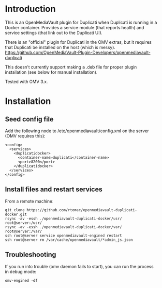 Introduction
============

This is an OpenMediaVault plugin for Duplicati when Duplicati is running in a Docker container. Provides a service module (that reports health) and service settings (that link out to the Duplicati UI).

There is an "official" plugin for Duplicati in the OMV extras, but it requires that Duplicati be installed on the host (which is messy).
https://github.com/OpenMediaVault-Plugin-Developers/openmediavault-duplicati

This doesn't currently support making a .deb file for proper plugin installation (see below for manual installation).

Tested with OMV 3.x.

Installation
============

Seed config file
----------------

Add the following node to /etc/openmediavault/config.xml on the server (OMV requires this):
```
<config>
  <services>
    <duplicatidocker>
      <container-name>duplicati</container-name>
      <port>8200</port>
    </duplicatidocker>
  </services>
</config>
```

Install files and restart services
----------------------------------

From a remote machine:
```
git clone https://github.com/rtomac/openmediavault-duplicati-docker.git
rsync -av -essh ./openmediavault-duplicati-docker/usr/ root@server:/usr/
rsync -av -essh ./openmediavault-duplicati-docker/var/ root@server:/var/
ssh root@server service openmediavault-engined restart
ssh root@server rm /var/cache/openmediavault/*admin_js.json
```

Troubleshooting
---------------

If you run into trouble (omv daemon fails to start), you can run the process in debug mode:
```
omv-engined -df
```
